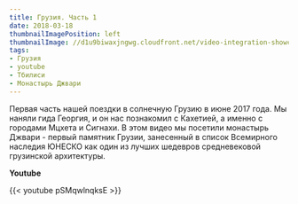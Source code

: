 ```yaml
---
title: Грузия. Часть 1
date: 2018-03-18
thumbnailImagePosition: left
thumbnailImage: //d1u9biwaxjngwg.cloudfront.net/video-integration-showcase/peak-140.jpg
tags:
- Грузия
- youtube
- Тбилиси
- Монастырь Джвари
---
```


Первая часть нашей поездки в солнечную Грузию в июне 2017 года. Мы наняли гида Георгия, и он нас познакомил с Кахетией, а именно с городами Мцхета и Сигнахи. В этом видео мы посетили монастырь Джвари - первый памятник Грузии, занесенный в список Всемирного наследия ЮНЕСКО как один из лучших шедевров средневековой грузинской архитектуры.
<!--more-->

**Youtube**

{{< youtube pSMqwlnqksE >}}
